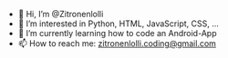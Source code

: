 - 👋 Hi, I’m @Zitronenlolli
- 👀 I’m interested in Python, HTML, JavaScript, CSS, ...
- 🌱 I’m currently learning how to code an Android-App
- 📫 How to reach me: zitronenlolli.coding@gmail.com

<!---
Zitronenlolli/Zitronenlolli is a ✨ special ✨ repository because its `README.md` (this file) appears on your GitHub profile.
You can click the Preview link to take a look at your changes.
--->
